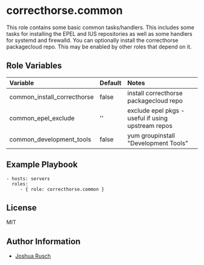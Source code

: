 correcthorse.common
=========

This role contains some basic common tasks/handlers. This includes some tasks for installing the EPEL and IUS repositories as well as some handlers for systemd and firewalld. You can optionally install the correcthorse packagecloud repo. This may be enabled by other roles that depend on it.

Role Variables
--------------
| Variable                              | Default                       | Notes                                         |
| :---                                  | :---                          | :---                                          |
| common_install_correcthorse           | false                         | install correcthorse packagecloud repo	|
| common_epel_exclude			| ''				| exclude epel pkgs - useful if using upstream repos |
| common_development_tools		| false				| yum groupinstall "Development Tools"	       |

Example Playbook
----------------

    - hosts: servers
      roles:
         - { role: correcthorse.common }

License
-------

MIT

Author Information
------------------

* [Joshua Rusch](https://correct.horse/)
